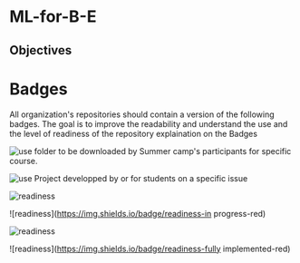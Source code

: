 # ML-for-B-E

## Objectives



# Badges
All organization's repositories should contain a version of the following badges. The goal is to improve the readability and understand the use and the level of readiness of the repository 
explaination on the Badges

![use](https://img.shields.io/badge/use-Summer%20Camp-green) folder to be downloaded by Summer camp's participants for specific course.

![use](https://img.shields.io/badge/use-Project-green) Project developped by or for students on a specific issue

![readiness](https://img.shields.io/badge/readiness-initialization-red)

![readiness](https://img.shields.io/badge/readiness-in progress-red)

![readiness](https://img.shields.io/badge/readiness-downloadable-red)

![readiness](https://img.shields.io/badge/readiness-fully implemented-red)
